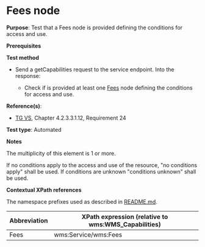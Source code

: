 # Fees node

**Purpose**: Test that a Fees node is provided defining the conditions for access and use.

**Prerequisites**

**Test method**

* Send a getCapabilities request to the service endpoint. Into the response:

  * Check if is provided at least one [Fees](#Fees) node defining the conditions for access and use. 

**Reference(s)**:
* [TG VS](./README.md#ref_TG_VS), Chapter 4.2.3.3.1.12, Requirement 24

**Test type**: Automated

**Notes**

The multiplicity of this element is 1 or more.

If no conditions apply to the access and use of the resource, "no conditions apply" shall be used. If conditions are unknown "conditions unknown" shall be used.

**Contextual XPath references**

The namespace prefixes used as described in [README.md](./README.md#namespaces).

Abbreviation                                               |  XPath expression (relative to wms:WMS_Capabilities)
---------------------------------------------------------- | -------------------------------------------------------------------------
Fees <a name="Fees"></a> | wms:Service/wms:Fees